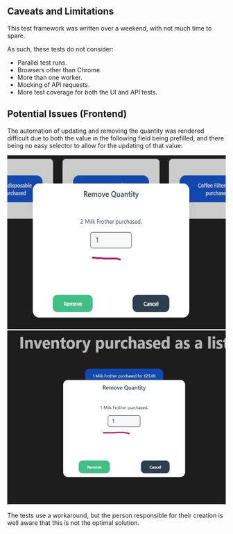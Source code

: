 ## Caveats and Limitations

This test framework was written over a weekend, with not much time to spare.

As such, these tests do not consider:

- Parallel test runs.
- Browsers other than Chrome.
- More than one worker.
- Mocking of API requests.
- More test coverage for both the UI and API tests.
  
## Potential Issues (Frontend)

The automation of updating and removing the quantity was rendered difficult due to both the value in the following field being prefilled, and there being no easy selector to allow for the updating of that value:

<img src="issue.jpg" alt="App" width="600" height="400">

<img src="second_issue.jpg" alt="App" width="600" height="400">

The tests use a workaround, but the person responsible for their creation is well aware that this is not the optimal solution.


